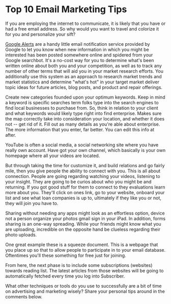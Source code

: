 # Top 10 Email Marketing Tips
If you are employing the internet to communicate, it is likely that you have or had a free email address. So why would you want to travel and colorize it for you and personalize your sift?

[Google Alerts](https://www.google.com/alerts) are a handy little email notification service provided by Google to let you know when new information in which you might be interested has been posted somewhere online and spidered from your Google searchbot. It's a no-cost way for you to determine what's been written online about both you and your competition, as well as to track any number of other terms that will aid you in your market research efforts. You additionally use this system as an approach to research market trends and market statistics and determine "what's hot" in your target market deliver topic ideas for future articles, blog posts, and product and repair offerings.

[](https://ben-seo.com/wp-content/uploads/2018/01/c-users-seo-downloads-email-marketing-tips-png.png)

Create new categories founded upon your optimum keywords. Keep in mind a keyword is specific searches term folks type into the search engines to find local businesses to purchase from. So, think in relation to your client and what keywords would likely type right into find enterprise. Makes sure the map correctly take into consideration your location, and whether it does not -- get rid of it. Fill out as many details as you're able about enterprise. The more information that you enter, far better. You can edit this info at after.

YouTube is often a social media, a social networking site where you have really own account. Have got your own channel, which basically is your own homepage where all your videos are located.

But through taking the time for customize it, and build relations and go fairly mile, then you give people the ability to connect with you. This is all about connection. People are going regarding watching your videos, listening to your insight. They are going to be curios about who you might be and returning. If you got good stuff for them to connect to they evaluations learn more about you. They'll click on ones link, go to your website, onboard your list and see what loan companies is up to, ultimately if they like you or not, they will join you have to.

Sharing without needing any apps might look as an effortless option, device not a person organize your photos gmail sign in your iPad. In addition, forms sharing is an one-way spreading. While your friends might know what you are uploading, incredible on the opposite hand be clueless regarding their photo uploads.

One great example these is a squeeze document. This is a webpage that you place up so that to allow people to participate in to your email database. Oftentimes you'll these something for free just for joining.

From here, the next phase is to include some subscriptions (websites) towards reading list. The latest articles from those websites will be going to automatically fetched every time you log into Subscriber.

What other techniques or tools do you use to successfully are a bit of time on advertising and marketing wisely? Share your personal tips around in the comments below.

